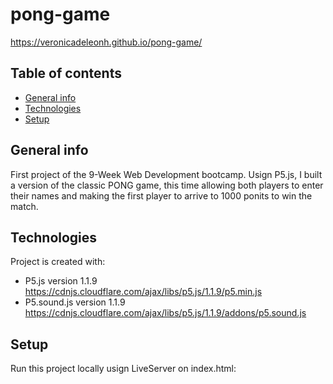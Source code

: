 # pong-game

https://veronicadeleonh.github.io/pong-game/

## Table of contents
* [General info](#general-info)
* [Technologies](#technologies)
* [Setup](#setup)

## General info
First project of the 9-Week Web Development bootcamp. 
Usign P5.js, I built a version of the classic PONG game, this time allowing both players to enter their names and making the first player to arrive to 1000 ponits to win the match.
	
## Technologies
Project is created with:
* P5.js version 1.1.9 https://cdnjs.cloudflare.com/ajax/libs/p5.js/1.1.9/p5.min.js
* P5.sound.js version 1.1.9 https://cdnjs.cloudflare.com/ajax/libs/p5.js/1.1.9/addons/p5.sound.js
	
## Setup
Run this project locally usign LiveServer on index.html:
